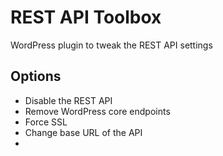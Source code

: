 # REST API Toolbox
WordPress plugin to tweak the REST API settings

## Options
- Disable the REST API
- Remove WordPress core endpoints
- Force SSL
- Change base URL of the API
- 
